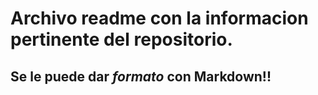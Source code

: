 # Archivo readme con la informacion pertinente del repositorio.

## Se le puede dar *formato* con Markdown!!
